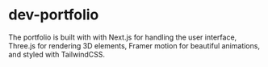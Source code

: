 # dev-portfolio
The portfolio is built with with Next.js for handling the user interface, Three.js for rendering 3D elements, Framer motion for beautiful animations, and styled with TailwindCSS.
